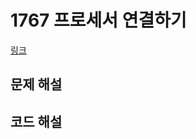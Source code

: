 # 1767 프로세서 연결하기

[링크](https://swexpertacademy.com/main/code/problem/problemDetail.do?contestProbId=AV4suNtaXFEDFAUf)

## 문제 해설

## 코드 해설
